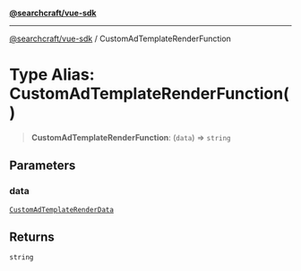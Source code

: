 [**@searchcraft/vue-sdk**](/reference/sdk/js-vue/README.md)

***

[@searchcraft/vue-sdk](/reference/sdk/js-vue/globals.md) / CustomAdTemplateRenderFunction

# Type Alias: CustomAdTemplateRenderFunction()

> **CustomAdTemplateRenderFunction**: (`data`) => `string`

## Parameters

### data

[`CustomAdTemplateRenderData`](/reference/sdk/js-vue/interfaces/CustomAdTemplateRenderData.md)

## Returns

`string`

